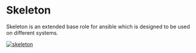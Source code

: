 # Skeleton

Skeleton is an extended base role for ansible which is designed to be used on different systems.

[![skeleton](https://img.shields.io/badge/skeleton-github-green.svg?longCache=true&style=popout-square)](https://github.com/arillso/skeleton)
